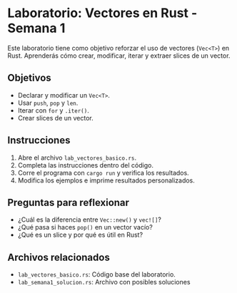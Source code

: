 #  Laboratorio: Vectores en Rust - Semana 1

Este laboratorio tiene como objetivo reforzar el uso de vectores (`Vec<T>`) en Rust. Aprenderás cómo crear, modificar, iterar y extraer slices de un vector.

##  Objetivos
- Declarar y modificar un `Vec<T>`.
- Usar `push`, `pop` y `len`.
- Iterar con `for` y `.iter()`.
- Crear slices de un vector.

##  Instrucciones
1. Abre el archivo `lab_vectores_basico.rs`.
2. Completa las instrucciones dentro del código.
3. Corre el programa con `cargo run` y verifica los resultados.
4. Modifica los ejemplos e imprime resultados personalizados.

##  Preguntas para reflexionar
- ¿Cuál es la diferencia entre `Vec::new()` y `vec![]`?
- ¿Qué pasa si haces `pop()` en un vector vacío?
- ¿Qué es un slice y por qué es útil en Rust?

##  Archivos relacionados
- `lab_vectores_basico.rs`: Código base del laboratorio.
- `lab_semana1_solucion.rs`: Archivo con posibles soluciones